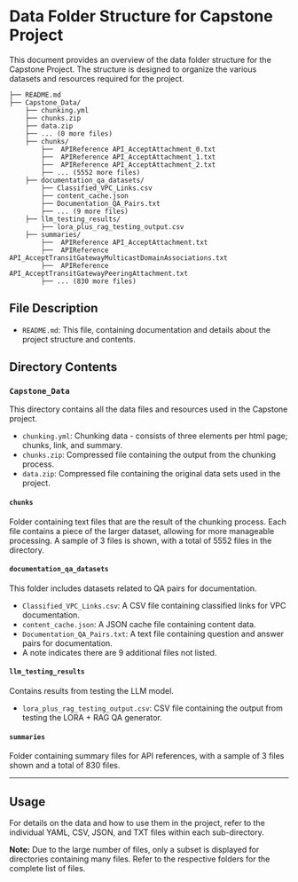 # Data Folder Structure for Capstone Project

This document provides an overview of the data folder structure for the Capstone Project. The structure is designed to organize the various datasets and resources required for the project.

```
├── README.md
├── Capstone_Data/
    ├── chunking.yml
    ├── chunks.zip
    ├── data.zip
    ├── ... (0 more files)
    ├── chunks/
        ├──  APIReference API_AcceptAttachment_0.txt
        ├──  APIReference API_AcceptAttachment_1.txt
        ├──  APIReference API_AcceptAttachment_2.txt
        ├── ... (5552 more files)
    ├── documentation_qa_datasets/
        ├── Classified_VPC_Links.csv
        ├── content_cache.json
        ├── Documentation_QA_Pairs.txt
        ├── ... (9 more files)
    ├── llm_testing_results/
        ├── lora_plus_rag_testing_output.csv
    ├── summaries/
        ├──  APIReference API_AcceptAttachment.txt
        ├──  APIReference API_AcceptTransitGatewayMulticastDomainAssociations.txt
        ├──  APIReference API_AcceptTransitGatewayPeeringAttachment.txt
        ├── ... (830 more files)
```

## File Description
- `README.md`: This file, containing documentation and details about the project structure and contents.

## Directory Contents

### `Capstone_Data`
This directory contains all the data files and resources used in the Capstone project.

- `chunking.yml`: Chunking data - consists of three elements per html page; chunks, link, and summary.
- `chunks.zip`: Compressed file containing the output from the chunking process.
- `data.zip`: Compressed file containing the original data sets used in the project.

#### `chunks`
Folder containing text files that are the result of the chunking process. Each file contains a piece of the larger dataset, allowing for more manageable processing. A sample of 3 files is shown, with a total of 5552 files in the directory.

#### `documentation_qa_datasets`
This folder includes datasets related to QA pairs for documentation.

- `Classified_VPC_Links.csv`: A CSV file containing classified links for VPC documentation.
- `content_cache.json`: A JSON cache file containing content data.
- `Documentation_QA_Pairs.txt`: A text file containing question and answer pairs for documentation.
- A note indicates there are 9 additional files not listed.

#### `llm_testing_results`
Contains results from testing the LLM model.

- `lora_plus_rag_testing_output.csv`: CSV file containing the output from testing the LORA + RAG QA generator.

#### `summaries`
Folder containing summary files for API references, with a sample of 3 files shown and a total of 830 files.

---

## Usage

For details on the data and how to use them in the project, refer to the individual YAML, CSV, JSON, and TXT files within each sub-directory.

**Note:** Due to the large number of files, only a subset is displayed for directories containing many files. Refer to the respective folders for the complete list of files.